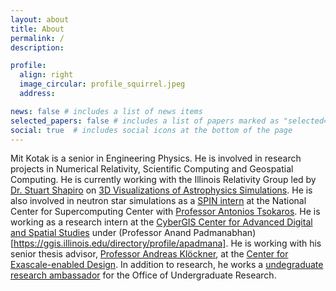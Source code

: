 ```yaml
---
layout: about
title: About
permalink: /
description:

profile:
  align: right
  image_circular: profile_squirrel.jpeg
  address:

news: false # includes a list of news items
selected_papers: false # includes a list of papers marked as "selected={true}"
social: true  # includes social icons at the bottom of the page
---
```



Mit Kotak is a senior in Engineering Physics. He is involved in research projects in Numerical Relativity, Scientific Computing and Geospatial Computing.
He is currently working with the Illinois Relativity Group led by [Dr. Stuart Shapiro](https://physics.illinois.edu/people/directory/profile/slshapir) on [3D Visualizations of Astrophysics Simulations](http://research.physics.illinois.edu/CTA/IRG/movies.html). He is also involved in neutron star simulations as a [SPIN intern](http://spin.ncsa.illinois.edu/interns/) at the National Center for Supercomputing Center with [Professor Antonios Tsokaros](https://physics.illinois.edu/people/directory/profile/tsokaros). He is working as a research intern at the [CyberGIS Center for Advanced Digital and Spatial Studies](http://cybergis.illinois.edu/) under (Professor Anand Padmanabhan)[https://ggis.illinois.edu/directory/profile/apadmana]. He is working with his senior thesis advisor, [Professor Andreas Klöckner](https://andreask.cs.illinois.edu/aboutme/), at the [Center for Exascale-enabled Design](https://ceesd.illinois.edu). In addition to research, he works a [undegraduate research ambassador](https://forms.illinois.edu/sec/1027002580) for the Office of Undergraduate Research.